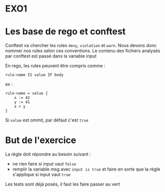 # EXO1

# Les base de rego et conftest

Conftest va chercher les rules `deny`, `violation` et `warn`.
Nous devons donc nommer nos rules selon ces conventions.
Le contenu des fichiers analysés par conftest est passé dans la variable input

En rego, les rules peuvent être compris comme :
```rego
rule-name IS value IF body
```
ex :

```rego
rule-name = value {
    x := 42
    y := 41
    x > y
}
```
Si `value` est ommit, par défaut c'est `true`

# But de l'exercice

La règle doit répondre au besoin suivant :
* ne rien faire si input vaut `false`
* remplir la variable msg avec `input is true` et faire en sorte que la règle s'applique si input vaut `true`

Les tests sont déjà posés, il faut les faire passer au vert
